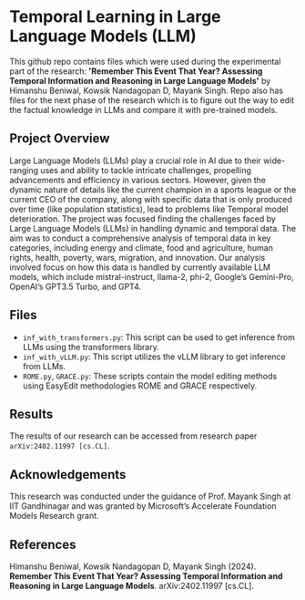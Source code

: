 # Temporal Learning in Large Language Models (LLM)

This github repo contains files which were used during the experimental part of the research: **'Remember This Event That Year? Assessing Temporal Information and Reasoning in Large Language Models'**
by Himanshu Beniwal, Kowsik Nandagopan D, Mayank Singh. Repo also has files for the next phase of the research which is to figure out the way to edit the factual knowledge in LLMs and compare it with pre-trained models.

## Project Overview

Large Language Models (LLMs) play a crucial role in AI due to their wide-ranging uses and ability to tackle intricate challenges, propelling advancements and efficiency in various sectors. However, given the dynamic nature of details like the current champion in a sports league or the current CEO of the company, along with specific data that is only produced over time (like population statistics), lead to problems like Temporal model deterioration. The project was focused finding the challenges faced by Large Language Models (LLMs) in handling dynamic and temporal data. The aim was to conduct a comprehensive analysis of temporal data in key categories, including energy and climate, food and agriculture, human rights, health, poverty, wars, migration, and innovation. Our analysis involved focus on how this data is handled by currently available LLM models, which include mistral-instruct, llama-2, phi-2, Google’s Gemini-Pro, OpenAI’s GPT3.5 Turbo, and GPT4.

## Files

- `inf_with_transformers.py`: This script can be used to get inference from LLMs using the transformers library.
- `inf_with_vLLM.py`: This script utilizes the vLLM library to get inference from LLMs.
- `ROME.py`, `GRACE.py`: These scripts contain the model editing methods using EasyEdit methodologies ROME and GRACE respectively.

## Results

The results of our research can be accessed from research paper `arXiv:2402.11997 [cs.CL]`.

## Acknowledgements

This research was conducted under the guidance of Prof. Mayank Singh at IIT Gandhinagar and was granted by Microsoft’s Accelerate Foundation Models Research grant.

## References

Himanshu Beniwal, Kowsik Nandagopan D, Mayank Singh (2024). **Remember This Event That Year? Assessing Temporal Information and Reasoning in Large Language Models**. arXiv:2402.11997 [cs.CL].
